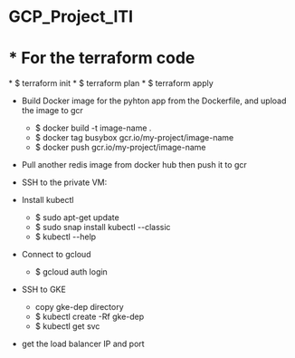 # GCP_Project_ITI

<h1>* For the terraform code</h1>
  * $ terraform init
  * $ terraform plan
  * $ terraform apply

* Build Docker image for the pyhton app from the Dockerfile, and upload the image to gcr
  * $ docker build -t image-name .
  * $ docker tag busybox gcr.io/my-project/image-name
  * $ docker push gcr.io/my-project/image-name

* Pull another redis image from docker hub then push it to gcr

* SSH to the private VM:

* Install kubectl
  * $ sudo apt-get update
  * $ sudo snap install kubectl --classic
  * $ kubectl --help

* Connect to gcloud
  * $ gcloud auth login

* SSH to GKE
  * copy gke-dep directory
  * $ kubectl create -Rf gke-dep
  * $ kubectl get svc

* get the load balancer IP and port 

